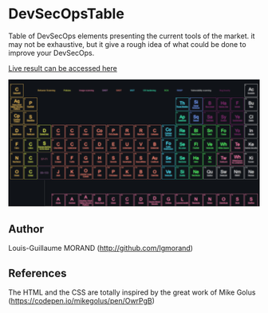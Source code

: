 # DevSecOpsTable

Table of DevSecOps elements presenting the current tools of the market. it may not be exhaustive, but it give a rough idea of what could be done to improve your DevSecOps.

[Live result can be accessed here](https://aka.ms/devsecops-table)

![Screenshot](./demo.png "Result screenshot")

## Author

Louis-Guillaume MORAND (http://github.com/lgmorand)

## References

The HTML and the CSS are totally inspired by the great work of Mike Golus (https://codepen.io/mikegolus/pen/OwrPgB)

